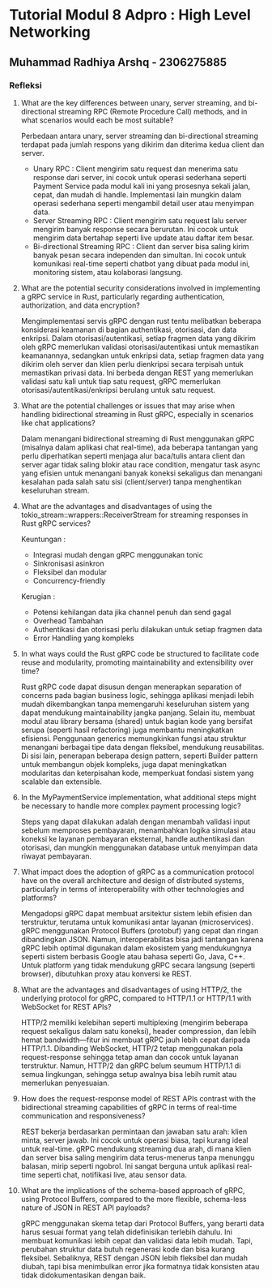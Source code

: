 # Tutorial Modul 8 Adpro : High Level Networking

## Muhammad Radhiya Arshq - 2306275885

### Refleksi

1. What are the key differences between unary, server streaming, and bi-directional streaming RPC (Remote Procedure Call) methods, and in what scenarios would each be most suitable?

    Perbedaan antara unary, server streaming dan bi-directional streaming terdapat pada jumlah respons yang dikirim dan diterima kedua client dan server. 

    * Unary RPC : Client mengirim satu request dan menerima satu response dari server, ini cocok untuk operasi sederhana seperti Payment Service pada modul kali ini yang prosesnya sekali jalan, cepat, dan mudah di handle. Implementasi lain mungkin dalam operasi sederhana seperti mengambil detail user atau menyimpan data.
    * Server Streaming RPC : Client mengirim satu request lalu server mengirim banyak response secara berurutan. Ini cocok untuk mengirim data bertahap seperti live update atau daftar item besar.
    * Bi-directional Streaming RPC : Client dan server bisa saling kirim banyak pesan secara independen dan simultan. Ini cocok untuk komunikasi real-time seperti chatbot yang dibuat pada modul ini, monitoring sistem, atau kolaborasi langsung.

2. What are the potential security considerations involved in implementing a gRPC service in Rust, particularly regarding authentication, authorization, and data encryption?

    Mengimplementasi servis gRPC dengan rust tentu melibatkan beberapa konsiderasi keamanan di bagian authentikasi, otorisasi, dan data enkripsi. Dalam otorisasi/autentikasi, setiap fragmen data yang dikirim oleh gRPC memerlukan validasi otorisasi/autentikasi untuk memastikan keamanannya, sedangkan untuk enkripsi data, setiap fragmen data yang dikirim oleh server dan klien perlu dienkripsi secara terpisah untuk memastikan privasi data. Ini berbeda dengan REST yang memerlukan validasi satu kali untuk tiap satu request, gRPC memerlukan otorisasi/autentikasi/enkripsi berulang untuk satu request.

3. What are the potential challenges or issues that may arise when handling bidirectional streaming in Rust gRPC, especially in scenarios like chat applications?

    Dalam menangani bidirectional streaming di Rust menggunakan gRPC (misalnya dalam aplikasi chat real-time), ada beberapa tantangan yang perlu diperhatikan seperti menjaga alur baca/tulis antara client dan server agar tidak saling blokir atau race condition, mengatur task async yang efisien untuk menangani banyak koneksi sekaligus dan menangani kesalahan pada salah satu sisi (client/server) tanpa menghentikan keseluruhan stream.

4. What are the advantages and disadvantages of using the tokio_stream::wrappers::ReceiverStream for streaming responses in Rust gRPC services?

    Keuntungan : 

    * Integrasi mudah dengan gRPC menggunakan tonic
    * Sinkronisasi asinkron
    * Fleksibel dan modular
    * Concurrency-friendly
    
    Kerugian :

    * Potensi kehilangan data jika channel penuh dan send gagal
    * Overhead Tambahan
    * Authentikasi dan otorisasi perlu dilakukan untuk setiap fragmen data
    * Error Handling yang kompleks

5. In what ways could the Rust gRPC code be structured to facilitate code reuse and modularity, promoting maintainability and extensibility over time?

    Rust gRPC code dapat disusun dengan menerapkan separation of concerns pada bagian business logic, sehingga aplikasi menjadi lebih mudah dikembangkan tanpa memengaruhi keseluruhan sistem yang dapat mendukung maintainability jangka panjang. Selain itu, membuat modul atau library bersama (shared) untuk bagian kode yang bersifat serupa (seperti hasil refactoring) juga membantu meningkatkan efisiensi. Penggunaan generics memungkinkan fungsi atau struktur menangani berbagai tipe data dengan fleksibel, mendukung reusabilitas. Di sisi lain, penerapan beberapa design pattern, seperti Builder pattern untuk membangun objek kompleks, juga dapat meningkatkan modularitas dan keterpisahan kode, memperkuat fondasi sistem yang scalable dan extensible.

6. In the MyPaymentService implementation, what additional steps might be necessary to handle more complex payment processing logic?

    Steps yang dapat dilakukan adalah dengan menambah validasi input sebelum memproses pembayaran, menambahkan logika simulasi atau koneksi ke layanan pembayaran eksternal, handle authentikasi dan otorisasi, dan mungkin menggunakan database untuk menyimpan data riwayat pembayaran.

7. What impact does the adoption of gRPC as a communication protocol have on the overall architecture and design of distributed systems, particularly in terms of interoperability with other technologies and platforms?

    Mengadopsi gRPC dapat membuat arsitektur sistem lebih efisien dan terstruktur, terutama untuk komunikasi antar layanan (microservices). gRPC menggunakan Protocol Buffers (protobuf) yang cepat dan ringan dibandingkan JSON. Namun, interoperabilitas bisa jadi tantangan karena gRPC lebih optimal digunakan dalam ekosistem yang mendukungnya seperti sistem berbasis Google atau bahasa seperti Go, Java, C++. Untuk platform yang tidak mendukung gRPC secara langsung (seperti browser), dibutuhkan proxy atau konversi ke REST.

8. What are the advantages and disadvantages of using HTTP/2, the underlying protocol for gRPC, compared to HTTP/1.1 or HTTP/1.1 with WebSocket for REST APIs?

    HTTP/2 memiliki kelebihan seperti multiplexing (mengirim beberapa request sekaligus dalam satu koneksi), header compression, dan lebih hemat bandwidth—fitur ini membuat gRPC jauh lebih cepat daripada HTTP/1.1. Dibanding WebSocket, HTTP/2 tetap menggunakan pola request-response sehingga tetap aman dan cocok untuk layanan terstruktur. Namun, HTTP/2 dan gRPC belum seumum HTTP/1.1 di semua lingkungan, sehingga setup awalnya bisa lebih rumit atau memerlukan penyesuaian.

9. How does the request-response model of REST APIs contrast with the bidirectional streaming capabilities of gRPC in terms of real-time communication and responsiveness?

    REST bekerja berdasarkan permintaan dan jawaban satu arah: klien minta, server jawab. Ini cocok untuk operasi biasa, tapi kurang ideal untuk real-time. gRPC mendukung streaming dua arah, di mana klien dan server bisa saling mengirim data terus-menerus tanpa menunggu balasan, mirip seperti ngobrol. Ini sangat berguna untuk aplikasi real-time seperti chat, notifikasi live, atau sensor data.

10. What are the implications of the schema-based approach of gRPC, using Protocol Buffers, compared to the more flexible, schema-less nature of JSON in REST API payloads?

    gRPC menggunakan skema tetap dari Protocol Buffers, yang berarti data harus sesuai format yang telah didefinisikan terlebih dahulu. Ini membuat komunikasi lebih cepat dan validasi data lebih mudah. Tapi, perubahan struktur data butuh regenerasi kode dan bisa kurang fleksibel. Sebaliknya, REST dengan JSON lebih fleksibel dan mudah diubah, tapi bisa menimbulkan error jika formatnya tidak konsisten atau tidak didokumentasikan dengan baik.